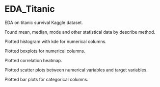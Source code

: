 # EDA_Titanic
EDA on titanic survival Kaggle dataset.

Found mean, median, mode and other statistical data by describe method.

Plotted histogram with kde for numerical columns.

Plotted boxplots for numerical columns.

Plotted correlation heatmap.

Plotted scatter plots between numerical variables and target variables.

Plotted bar plots for categorical columns.
